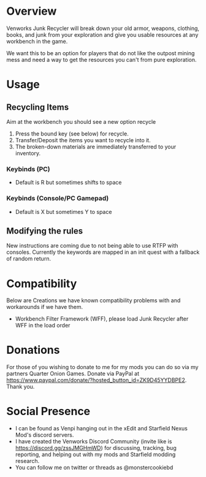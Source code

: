 # Overview
Venworks Junk Recycler will break down your old armor, weapons, clothing, books, and junk from your exploration and give you usable resources at any workbench in the game.

We want this to be an option for players that do not like the outpost mining mess and need a way to get the resources you can't from pure exploration.

# Usage

## Recycling Items
Aim at the workbench you should see a new option recycle

1. Press the bound key (see below) for recycle.
2. Transfer/Deposit the items you want to recycle into it.
3. The broken-down materials are immediately transferred to your inventory.

### Keybinds (PC)
- Default is R but sometimes shifts to space

### Keybinds (Console/PC Gamepad)
- Default is X but sometimes Y to space

## Modifying the rules
New instructions are coming due to not being able to use RTFP with consoles. Currently the keywords are mapped in an init quest with a fallback of random return. 

# Compatibility
Below are Creations we have known compatibility problems with and workarounds if we have them.

- Workbench Filter Framework (WFF), please load Junk Recycler after WFF in the load order

# Donations

For those of you wishing to donate to me for my mods you can do so via my partners Quarter Onion Games. Donate via PayPal at https://www.paypal.com/donate/?hosted_button_id=ZK9D45YYDBPE2. Thank you. 

# Social Presence

- I can be found as Venpi hanging out in the xEdit and Starfield Nexus Mod's discord servers.
- I have created the Venworks Discord Community (invite like is https://discord.gg/zssJMGHmWD) for discussing, tracking, bug reporting, and helping out with my mods and Starfield modding research.
- You can follow me on twitter or threads as @monstercookiebd
